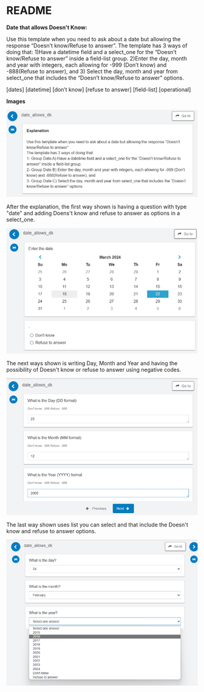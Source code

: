 # README

**Date that allows Doesn't Know:**

Use this template when you need to ask about a date but allowing the response “Doesn’t know/Refuse to answer”. The template has 3 ways of doing that: 1)Have a datetime field and a select_one for the “Doesn’t know/Refuse to answer” inside a field-list group. 2)Enter the day, month and year with integers, each allowing for -999 (Don’t know) and -888(Refuse to answer), and 3) Select the day, month and year from select_one that includes the “Doesn’t know/Refuse to answer” options.

[dates] [datetime] [don’t know] [refuse to answer] [field-list] [operational]

**Images**

<img src="https://github.com/PovertyAction/SurveyCTO-Templates/blob/master/date_allows_dk/1_date_allows_dk.png" width="600" />

After the explanation, the first way shown is having a question with type "date" and adding Doens't know and refuse to answer as options in a select_one. 

<img src="https://github.com/PovertyAction/SurveyCTO-Templates/blob/master/date_allows_dk/2_date_allows_dk.png" width="600" />

The next ways shown is writing Day, Month and Year and having the possibility of Doesn't know or refuse to answer using negative codes.  

<img src="https://github.com/PovertyAction/SurveyCTO-Templates/blob/master/date_allows_dk/3_date_allows_dk.png" width="600" />

The last way shown uses list you can select and that include the Doesn't know and refuse to answer options. 

<img src="https://github.com/PovertyAction/SurveyCTO-Templates/blob/master/date_allows_dk/4_date_allows_dk.png" width="600" />
